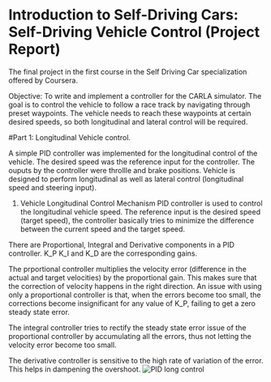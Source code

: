 # Introduction to Self-Driving Cars: Self-Driving Vehicle Control (Project Report)
The final project in the first  course in the Self Driving Car specialization offered by Coursera.


Objective: To write and implement a controller for the CARLA simulator. The goal is to control the vehicle to follow a race track by navigating through preset waypoints. The vehicle needs to reach these waypoints at certain desired speeds, so both longitudinal and lateral control will be required.

#Part 1: Longitudinal Vehicle control.

A simple PID controller was implemented for the longitudinal control of the vehicle. 
The desired speed was the reference input for the controller. The ouputs by the controller were throllle and brake positions. Vehicle is designed to perform longitudinal as well as lateral control (longitudinal speed and steering input). 

1. Vehicle Longitudinal Control Mechanism
PID controller is used to control the longitudinal vehicle speed. The reference input is the desired speed (target speed), the controller basically tries to minimize the difference between the current speed and the target speed.

There are Proportional, Integral and Derivative components in a PID controller. K_P K_I and K_D are the corresponding gains.

The prportional controller multiplies the velocity error (difference in the actual and target velocities) by the proportional gain. This makes sure that the correction of velocity happens in the right direction. An issue with using only a proportional controller is that, when the errors become too small, the corrections become insignificant for any value of K_P, failing to get a zero steady state error.

The integral controller tries to rectify the steady state error issue of the proportional controller by accumulating all the errors, thus not letting the velocity error become too small.

The derivative controller is sensitive to the high rate of variation of the error. This helps in dampening the overshoot.
![PID long control](https://github.com/AmarchandC/Introduction-to-Self-Driving-Cars-Self-Driving-Cars-Vehicle-Control/assets/82858194/328596e6-9eec-4324-a1b3-d869e13f0539)








